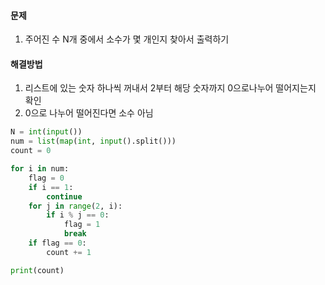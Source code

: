 #### 문제

1. 주어진 수 N개 중에서 소수가 몇 개인지 찾아서 출력하기

#### 해결방법

1. 리스트에 있는 숫자 하나씩 꺼내서 2부터 해당 숫자까지 0으로나누어 떨어지는지 확인
2. 0으로 나누어 떨어진다면 소수 아님

```python
N = int(input())
num = list(map(int, input().split()))
count = 0

for i in num:
    flag = 0
    if i == 1:
        continue
    for j in range(2, i):
        if i % j == 0:
            flag = 1
            break
    if flag == 0:
        count += 1

print(count)
```

